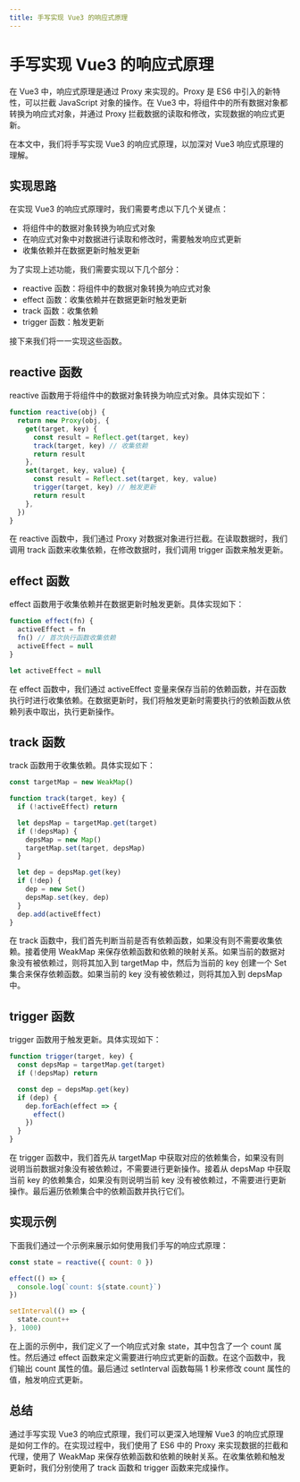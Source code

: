 ```yaml
---
title: 手写实现 Vue3 的响应式原理
---
```


# 手写实现 Vue3 的响应式原理

在 Vue3 中，响应式原理是通过 Proxy 来实现的。Proxy 是 ES6 中引入的新特性，可以拦截 JavaScript 对象的操作。在 Vue3
中，将组件中的所有数据对象都转换为响应式对象，并通过 Proxy 拦截数据的读取和修改，实现数据的响应式更新。

在本文中，我们将手写实现 Vue3 的响应式原理，以加深对 Vue3 响应式原理的理解。

## 实现思路

在实现 Vue3 的响应式原理时，我们需要考虑以下几个关键点：

- 将组件中的数据对象转换为响应式对象
- 在响应式对象中对数据进行读取和修改时，需要触发响应式更新
- 收集依赖并在数据更新时触发更新

为了实现上述功能，我们需要实现以下几个部分：

- reactive 函数：将组件中的数据对象转换为响应式对象
- effect 函数：收集依赖并在数据更新时触发更新
- track 函数：收集依赖
- trigger 函数：触发更新

接下来我们将一一实现这些函数。

## reactive 函数

reactive 函数用于将组件中的数据对象转换为响应式对象。具体实现如下：

```javascript
function reactive(obj) {
  return new Proxy(obj, {
    get(target, key) {
      const result = Reflect.get(target, key)
      track(target, key) // 收集依赖
      return result
    },
    set(target, key, value) {
      const result = Reflect.set(target, key, value)
      trigger(target, key) // 触发更新
      return result
    },
  })
}
```

在 reactive 函数中，我们通过 Proxy 对数据对象进行拦截。在读取数据时，我们调用 track 函数来收集依赖，在修改数据时，我们调用
trigger 函数来触发更新。

## effect 函数

effect 函数用于收集依赖并在数据更新时触发更新。具体实现如下：

```javascript
function effect(fn) {
  activeEffect = fn
  fn() // 首次执行函数收集依赖
  activeEffect = null
}

let activeEffect = null
```

在 effect 函数中，我们通过 activeEffect 变量来保存当前的依赖函数，并在函数执行时进行收集依赖。在数据更新时，我们将触发更新时需要执行的依赖函数从依赖列表中取出，执行更新操作。

## track 函数

track 函数用于收集依赖。具体实现如下：

```javascript
const targetMap = new WeakMap()

function track(target, key) {
  if (!activeEffect) return

  let depsMap = targetMap.get(target)
  if (!depsMap) {
    depsMap = new Map()
    targetMap.set(target, depsMap)
  }

  let dep = depsMap.get(key)
  if (!dep) {
    dep = new Set()
    depsMap.set(key, dep)
  }
  dep.add(activeEffect)
}
```

在 track 函数中，我们首先判断当前是否有依赖函数，如果没有则不需要收集依赖。接着使用 WeakMap
来保存依赖函数和依赖的映射关系。如果当前的数据对象没有被依赖过，则将其加入到 targetMap 中，然后为当前的 key 创建一个 Set
集合来保存依赖函数。如果当前的 key 没有被依赖过，则将其加入到 depsMap 中。

## trigger 函数

trigger 函数用于触发更新。具体实现如下：

```javascript
function trigger(target, key) {
  const depsMap = targetMap.get(target)
  if (!depsMap) return

  const dep = depsMap.get(key)
  if (dep) {
    dep.forEach(effect => {
      effect()
    })
  }
}
```

在 trigger 函数中，我们首先从 targetMap 中获取对应的依赖集合，如果没有则说明当前数据对象没有被依赖过，不需要进行更新操作。接着从
depsMap 中获取当前 key 的依赖集合，如果没有则说明当前 key 没有被依赖过，不需要进行更新操作。最后遍历依赖集合中的依赖函数并执行它们。

## 实现示例

下面我们通过一个示例来展示如何使用我们手写的响应式原理：

```javascript
const state = reactive({ count: 0 })

effect(() => {
  console.log(`count: ${state.count}`)
})

setInterval(() => {
  state.count++
}, 1000)
```

在上面的示例中，我们定义了一个响应式对象 state，其中包含了一个 count 属性。然后通过 effect 函数来定义需要进行响应式更新的函数。在这个函数中，我们输出
count 属性的值。最后通过 setInterval 函数每隔 1 秒来修改 count 属性的值，触发响应式更新。

## 总结

通过手写实现 Vue3 的响应式原理，我们可以更深入地理解 Vue3 的响应式原理是如何工作的。在实现过程中，我们使用了 ES6 中的 Proxy
来实现数据的拦截和代理，使用了 WeakMap 来保存依赖函数和依赖的映射关系。在收集依赖和触发更新时，我们分别使用了 track 函数和
trigger 函数来完成操作。
